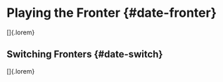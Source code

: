# Playing the Fronter {#date-fronter}

[]{.lorem}

## Switching Fronters {#date-switch}

[]{.lorem}
